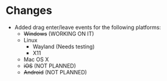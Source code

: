 # Changes

- Added drag enter/leave events for the following platforms:
  - ~~Windows~~ (WORKING ON IT)
  - Linux
    - Wayland (Needs testing)
    - X11
  - Mac OS X
  - ~~iOS~~ (NOT PLANNED)
  - ~~Android~~ (NOT PLANNED)